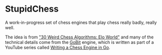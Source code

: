 # StupidChess

A work-in-progress set of chess engines that play chess really badly, really well.

The idea is from ["30 Weird Chess Algorithms: Elo World"](https://www.youtube.com/watch?v=DpXy041BIlA) and many of the technical details come from the [GoBit](https://github.com/carokanns/GoBit) engine, which is written as part of a YouTube series called [Writing a Chess Engine in Go](https://www.youtube.com/watch?v=6fIbI3xXLA4&list=PLftcy-r3mehgu4gikLTFoI1CXh2bHm3rf).
